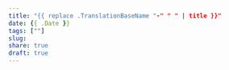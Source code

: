 ```yaml
---
title: "{{ replace .TranslationBaseName "-" " " | title }}"
date: {{ .Date }}
tags: [""]
slug:
share: true
draft: true
---
```




<!--more-->

